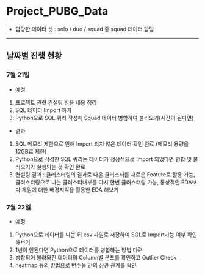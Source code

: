 # Project_PUBG_Data
- 담당한 데이터 셋 : solo / duo / squad 중 squad 데이터 담당
---
## 날짜별 진행 현황
### 7월 21일
- 예정
1. 프로젝트 관련 컨설팅 받을 내용 정리
2. SQL 데이터 Import 하기
3. Python으로 SQL 쿼리 작성해 Squad 데이터 병합하여 불러오기(시간이 된다면)
- 결과
1. SQL 메모리 제한으로 인해 Import 되지 않은 데이터 확인 완료 (메모리 용량을 12GB로 제한)
2. Python으로 작성한 SQL 쿼리는 데이터가 정상적으로 Import 되었다면 병합 및 불러오기가 실행되는 것 확인 완료
3. 컨설팅 결과 : 클러스터링의 결과로 나온 클러스터를 새로운 Feature로 활용 가능, 클러스터링으로 나눈 클러스터내부를 다시 한번 클러스터링 가능, 통상적인 EDA보다 게임에 대한 배경지식을 활용한 EDA 해보기

### 7월 22일
- 예정
1. Python으로 데이터를 나눈 뒤 csv 파일로 저장하여 SQL로 Import가능 여부 확인 해보기
2. 1번이 안된다면 Python으로 데이터를 병합하는 방법 마련
3. 병합되어 불러와진 데이터의 Column별 분포를 확인하고 Outlier Check
4. heatmap 등의 방법으로 변수들 간의 상관 관계를 확인
